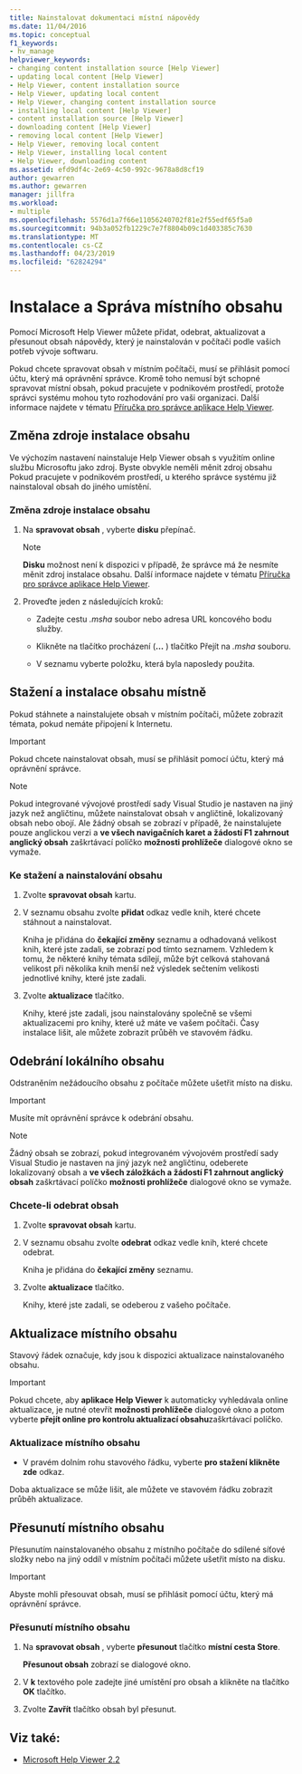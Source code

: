 ```yaml
---
title: Nainstalovat dokumentaci místní nápovědy
ms.date: 11/04/2016
ms.topic: conceptual
f1_keywords:
- hv_manage
helpviewer_keywords:
- changing content installation source [Help Viewer]
- updating local content [Help Viewer]
- Help Viewer, content installation source
- Help Viewer, updating local content
- Help Viewer, changing content installation source
- installing local content [Help Viewer]
- content installation source [Help Viewer]
- downloading content [Help Viewer]
- removing local content [Help Viewer]
- Help Viewer, removing local content
- Help Viewer, installing local content
- Help Viewer, downloading content
ms.assetid: efd9df4c-2e69-4c50-992c-9678a8d8cf19
author: gewarren
ms.author: gewarren
manager: jillfra
ms.workload:
- multiple
ms.openlocfilehash: 5576d1a7f66e11056240702f81e2f55edf65f5a0
ms.sourcegitcommit: 94b3a052fb1229c7e7f8804b09c1d403385c7630
ms.translationtype: MT
ms.contentlocale: cs-CZ
ms.lasthandoff: 04/23/2019
ms.locfileid: "62824294"
---
```

# <a name="install-and-manage-local-content"></a>Instalace a Správa místního obsahu

Pomocí Microsoft Help Viewer můžete přidat, odebrat, aktualizovat a přesunout obsah nápovědy, který je nainstalován v počítači podle vašich potřeb vývoje softwaru.

Pokud chcete spravovat obsah v místním počítači, musí se přihlásit pomocí účtu, který má oprávnění správce. Kromě toho nemusí být schopné spravovat místní obsah, pokud pracujete v podnikovém prostředí, protože správci systému mohou tyto rozhodování pro vaši organizaci. Další informace najdete v tématu [Příručka pro správce aplikace Help Viewer](../help-viewer/administrator-guide.md).

## <a name="change-the-content-installation-source"></a>Změna zdroje instalace obsahu

Ve výchozím nastavení nainstaluje Help Viewer obsah s využitím online službu Microsoftu jako zdroj. Byste obvykle neměli měnit zdroj obsahu Pokud pracujete v podnikovém prostředí, u kterého správce systému již nainstaloval obsah do jiného umístění.

### <a name="to-change-the-content-installation-source"></a>Změna zdroje instalace obsahu

1. Na **spravovat obsah** , vyberte **disku** přepínač.

    > [!NOTE]
    > **Disku** možnost není k dispozici v případě, že správce má že nesmíte měnit zdroj instalace obsahu. Další informace najdete v tématu [Příručka pro správce aplikace Help Viewer](../help-viewer/administrator-guide.md).

2. Proveďte jeden z následujících kroků:

    - Zadejte cestu *.msha* soubor nebo adresa URL koncového bodu služby.

    - Klikněte na tlačítko procházení (**...** ) tlačítko Přejít na *.msha* souboru.

    - V seznamu vyberte položku, která byla naposledy použita.

## <a name="download-and-install-content-locally"></a>Stažení a instalace obsahu místně

Pokud stáhnete a nainstalujete obsah v místním počítači, můžete zobrazit témata, pokud nemáte připojení k Internetu.

> [!IMPORTANT]
> Pokud chcete nainstalovat obsah, musí se přihlásit pomocí účtu, který má oprávnění správce.

> [!NOTE]
> Pokud integrované vývojové prostředí sady Visual Studio je nastaven na jiný jazyk než angličtinu, můžete nainstalovat obsah v angličtině, lokalizovaný obsah nebo obojí. Ale žádný obsah se zobrazí v případě, že nainstalujete pouze anglickou verzi a **ve všech navigačních karet a žádostí F1 zahrnout anglický obsah** zaškrtávací políčko **možnosti prohlížeče** dialogové okno se vymaže.

### <a name="to-download-and-install-content"></a>Ke stažení a nainstalování obsahu

1. Zvolte **spravovat obsah** kartu.

2. V seznamu obsahu zvolte **přidat** odkaz vedle knih, které chcete stáhnout a nainstalovat.

     Kniha je přidána do **čekající změny** seznamu a odhadovaná velikost knih, které jste zadali, se zobrazí pod tímto seznamem. Vzhledem k tomu, že některé knihy témata sdílejí, může být celková stahovaná velikost při několika knih menší než výsledek sečtením velikosti jednotlivé knihy, které jste zadali.

3. Zvolte **aktualizace** tlačítko.

     Knihy, které jste zadali, jsou nainstalovány společně se všemi aktualizacemi pro knihy, které už máte ve vašem počítači. Časy instalace lišit, ale můžete zobrazit průběh ve stavovém řádku.

## <a name="remove-local-content"></a>Odebrání lokálního obsahu

Odstraněním nežádoucího obsahu z počítače můžete ušetřit místo na disku.

> [!IMPORTANT]
> Musíte mít oprávnění správce k odebrání obsahu.

> [!NOTE]
> Žádný obsah se zobrazí, pokud integrovaném vývojovém prostředí sady Visual Studio je nastaven na jiný jazyk než angličtinu, odeberete lokalizovaný obsah a **ve všech záložkách a žádostí F1 zahrnout anglický obsah** zaškrtávací políčko **možnosti prohlížeče** dialogové okno se vymaže.

### <a name="to-remove-content"></a>Chcete-li odebrat obsah

1. Zvolte **spravovat obsah** kartu.

2. V seznamu obsahu zvolte **odebrat** odkaz vedle knih, které chcete odebrat.

     Kniha je přidána do **čekající změny** seznamu.

3. Zvolte **aktualizace** tlačítko.

     Knihy, které jste zadali, se odeberou z vašeho počítače.

## <a name="update-local-content"></a>Aktualizace místního obsahu

Stavový řádek označuje, kdy jsou k dispozici aktualizace nainstalovaného obsahu.

> [!IMPORTANT]
> Pokud chcete, aby **aplikace Help Viewer** k automaticky vyhledávala online aktualizace, je nutné otevřít **možnosti prohlížeče** dialogové okno a potom vyberte **přejít online pro kontrolu aktualizací obsahu**zaškrtávací políčko.

### <a name="to-update-local-content"></a>Aktualizace místního obsahu

- V pravém dolním rohu stavového řádku, vyberte **pro stažení klikněte zde** odkaz.

Doba aktualizace se může lišit, ale můžete ve stavovém řádku zobrazit průběh aktualizace.

## <a name="move-local-content"></a>Přesunutí místního obsahu

Přesunutím nainstalovaného obsahu z místního počítače do sdílené síťové složky nebo na jiný oddíl v místním počítači můžete ušetřit místo na disku.

> [!IMPORTANT]
> Abyste mohli přesouvat obsah, musí se přihlásit pomocí účtu, který má oprávnění správce.

### <a name="to-move-local-content"></a>Přesunutí místního obsahu

1. Na **spravovat obsah** , vyberte **přesunout** tlačítko **místní cesta Store**.

     **Přesunout obsah** zobrazí se dialogové okno.

2. V **k** textového pole zadejte jiné umístění pro obsah a klikněte na tlačítko **OK** tlačítko.

3. Zvolte **Zavřít** tlačítko obsah byl přesunut.

## <a name="see-also"></a>Viz také:

- [Microsoft Help Viewer 2.2](../help-viewer/overview.md)